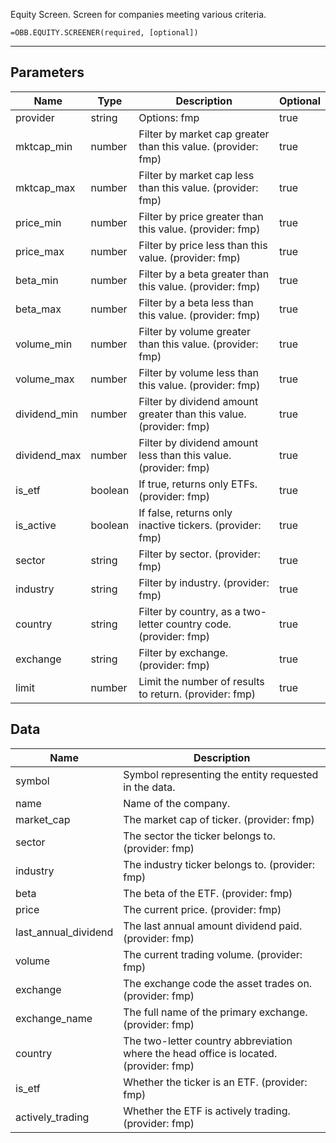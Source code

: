 <!-- markdownlint-disable MD041 -->

Equity Screen. Screen for companies meeting various criteria.

```excel wordwrap
=OBB.EQUITY.SCREENER(required, [optional])
```

---

## Parameters

| Name | Type | Description | Optional |
| ---- | ---- | ----------- | -------- |
| provider | string | Options: fmp | true |
| mktcap_min | number | Filter by market cap greater than this value. (provider: fmp) | true |
| mktcap_max | number | Filter by market cap less than this value. (provider: fmp) | true |
| price_min | number | Filter by price greater than this value. (provider: fmp) | true |
| price_max | number | Filter by price less than this value. (provider: fmp) | true |
| beta_min | number | Filter by a beta greater than this value. (provider: fmp) | true |
| beta_max | number | Filter by a beta less than this value. (provider: fmp) | true |
| volume_min | number | Filter by volume greater than this value. (provider: fmp) | true |
| volume_max | number | Filter by volume less than this value. (provider: fmp) | true |
| dividend_min | number | Filter by dividend amount greater than this value. (provider: fmp) | true |
| dividend_max | number | Filter by dividend amount less than this value. (provider: fmp) | true |
| is_etf | boolean | If true, returns only ETFs. (provider: fmp) | true |
| is_active | boolean | If false, returns only inactive tickers. (provider: fmp) | true |
| sector | string | Filter by sector. (provider: fmp) | true |
| industry | string | Filter by industry. (provider: fmp) | true |
| country | string | Filter by country, as a two-letter country code. (provider: fmp) | true |
| exchange | string | Filter by exchange. (provider: fmp) | true |
| limit | number | Limit the number of results to return. (provider: fmp) | true |

## Data

| Name | Description |
| ---- | ----------- |
| symbol | Symbol representing the entity requested in the data.  |
| name | Name of the company.  |
| market_cap | The market cap of ticker. (provider: fmp) |
| sector | The sector the ticker belongs to. (provider: fmp) |
| industry | The industry ticker belongs to. (provider: fmp) |
| beta | The beta of the ETF. (provider: fmp) |
| price | The current price. (provider: fmp) |
| last_annual_dividend | The last annual amount dividend paid. (provider: fmp) |
| volume | The current trading volume. (provider: fmp) |
| exchange | The exchange code the asset trades on. (provider: fmp) |
| exchange_name | The full name of the primary exchange. (provider: fmp) |
| country | The two-letter country abbreviation where the head office is located. (provider: fmp) |
| is_etf | Whether the ticker is an ETF. (provider: fmp) |
| actively_trading | Whether the ETF is actively trading. (provider: fmp) |
